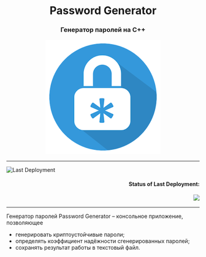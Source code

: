 <h1 align="center"> Password Generator</h1>
<h3 align="center"style>Генератор паролей на C++</h3>
<p align="center"><img src="img/log.png"></p>

---
![Last Deployment](https://github.com/trpo2021/cw-is-042_password-generator/actions/workflows/my-project.yml/badge.svg)
<h4 align="right"style>Status of Last Deployment:</h4>
<p align="right"><img src="https://github.com/trpo2021/cw-is-042_password-generator/workflows/My-Project/badge.svg?branch=main"></p>

---

Генератор паролей Password Generator – консольное приложение, позволяющее
- генерировать криптоустойчивые пароли;
- определять коэффициент надёжности сгенерированных паролей;
- сохранять результат работы в текстовый файл.
